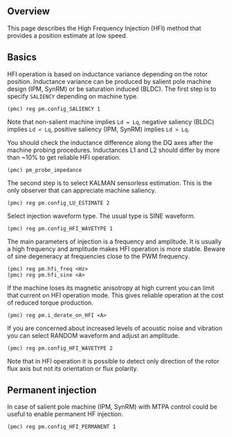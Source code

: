 ## Overview

This page describes the High Frequency Injection (HFI) method that provides a
position estimate at low speed.

## Basics

HFI operation is based on inductance variance depending on the rotor position.
Inductance variance can be produced by salient pole machine design (IPM, SynRM)
or be saturation induced (BLDC). The first step is to specify `SALIENCY`
depending on machine type.

	(pmc) reg pm.config_SALIENCY 1

Note that non-salient machine implies `Ld = Lq`, negative saliency (BLDC)
implies `Ld < Lq`, positive saliency (IPM, SynRM) implies `Ld > Lq`.

You should check the inductance difference along the DQ axes after the machine
probing procedures. Inductances L1 and L2 should differ by more than ~10% to
get reliable HFI operation.

	(pmc) pm_probe_impedance

The second step is to select KALMAN sensorless estimation. This is the only
observer that can appreciate machine saliency.

	(pmc) reg pm.config_LU_ESTIMATE 2

Select injection waveform type. The usual type is SINE waveform.

	(pmc) reg pm.config_HFI_WAVETYPE 1

The main parameters of injection is a frequency and amplitude. It is usually a
high frequency and amplitude makes HFI operation is more stable. Beware of sine
degeneracy at frequencies close to the PWM frequency.

	(pmc) reg pm.hfi_freq <Hz>
	(pmc) reg pm.hfi_sine <A>

If the machine loses its magnetic anisotropy at high current you can limit that
current on HFI operation mode. This gives reliable operation at the cost of
reduced torque production.

	(pmc) reg pm.i_derate_on_HFI <A>

If you are concerned about increased levels of acoustic noise and vibration you
can select RANDOM waveform and adjust an amplitude.

	(pmc) reg pm.config_HFI_WAVETYPE 2

Note that in HFI operation it is possible to detect only direction of the rotor
flux axis but not its orientation or flux polarity.

## Permanent injection

In case of salient pole machine (IPM, SynRM) with MTPA control could be useful
to enable permanent HF injection.

	(pmc) reg pm.config_HFI_PERMANENT 1

